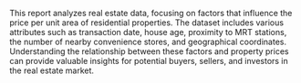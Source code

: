 This report analyzes real estate data, focusing on factors that influence the price per unit area of residential properties. 
The dataset includes various attributes such as transaction date, house age, proximity to MRT stations, the number of nearby convenience stores, and geographical coordinates. 
Understanding the relationship between these factors and property prices can provide valuable insights for potential buyers, sellers, and investors in the real estate market. 
